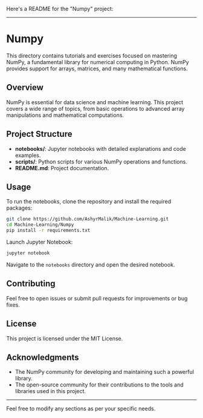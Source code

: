 Here's a README for the "Numpy" project:

---

# Numpy

This directory contains tutorials and exercises focused on mastering NumPy, a fundamental library for numerical computing in Python. NumPy provides support for arrays, matrices, and many mathematical functions.

## Overview

NumPy is essential for data science and machine learning. This project covers a wide range of topics, from basic operations to advanced array manipulations and mathematical computations.

## Project Structure

- **notebooks/**: Jupyter notebooks with detailed explanations and code examples.
- **scripts/**: Python scripts for various NumPy operations and functions.
- **README.md**: Project documentation.


## Usage

To run the notebooks, clone the repository and install the required packages:

```bash
git clone https://github.com/AshyrMalik/Machine-Learning.git
cd Machine-Learning/Numpy
pip install -r requirements.txt
```

Launch Jupyter Notebook:

```bash
jupyter notebook
```

Navigate to the `notebooks` directory and open the desired notebook.

## Contributing

Feel free to open issues or submit pull requests for improvements or bug fixes.

## License

This project is licensed under the MIT License.

## Acknowledgments

- The NumPy community for developing and maintaining such a powerful library.
- The open-source community for their contributions to the tools and libraries used in this project.

---

Feel free to modify any sections as per your specific needs.
